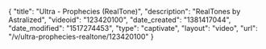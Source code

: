 {
    "title": "Ultra - Prophecies (RealTone)",
    "description": "RealTones by Astralized",
    "videoid": "123420100",
    "date_created": "1381417044",
    "date_modified": "1517274453",
    "type": "captivate",
    "layout": "video",
    "url": "\/v\/ultra-prophecies-realtone\/123420100"
}